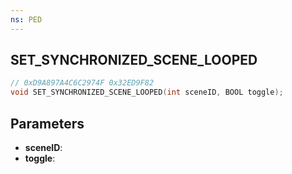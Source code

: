 ```yaml
---
ns: PED
---
```

## SET_SYNCHRONIZED_SCENE_LOOPED

```c
// 0xD9A897A4C6C2974F 0x32ED9F82
void SET_SYNCHRONIZED_SCENE_LOOPED(int sceneID, BOOL toggle);
```


## Parameters
* **sceneID**: 
* **toggle**: 

